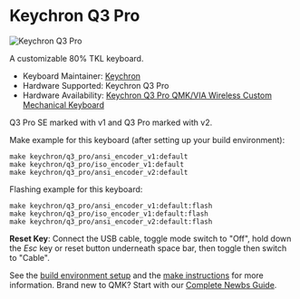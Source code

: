 # Keychron Q3 Pro

![Keychron Q3 Pro](https://i.imgur.com/wTueyKr.jpg)

A customizable 80% TKL keyboard.

* Keyboard Maintainer: [Keychron](https://github.com/keychron)
* Hardware Supported: Keychron Q3 Pro
* Hardware Availability: [Keychron Q3 Pro QMK/VIA Wireless Custom Mechanical Keyboard](https://www.keychron.com/products/keychron-q3-pro-qmk-via-wireless-custom-mechanical-keyboard)

Q3 Pro SE marked with v1 and Q3 Pro marked with v2.

Make example for this keyboard (after setting up your build environment):

    make keychron/q3_pro/ansi_encoder_v1:default
    make keychron/q3_pro/iso_encoder_v1:default
    make keychron/q3_pro/ansi_encoder_v2:default

Flashing example for this keyboard:

    make keychron/q3_pro/ansi_encoder_v1:default:flash
    make keychron/q3_pro/iso_encoder_v1:default:flash
    make keychron/q3_pro/ansi_encoder_v2:default:flash

**Reset Key**: Connect the USB cable, toggle mode switch to "Off", hold down the *Esc* key or reset button underneath space bar, then toggle then switch to "Cable".

See the [build environment setup](https://docs.qmk.fm/#/getting_started_build_tools) and the [make instructions](https://docs.qmk.fm/#/getting_started_make_guide) for more information. Brand new to QMK? Start with our [Complete Newbs Guide](https://docs.qmk.fm/#/newbs).
